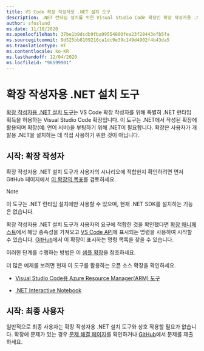 ```yaml
---
title: VS Code 확장 작성자용 .NET 설치 도구
description: .NET 런타임 설치를 위한 Visual Studio Code 확장인 확장 작성자용 .NET 설치 도구에 대한 개요입니다.
author: sfoslund
ms.date: 11/18/2020
ms.openlocfilehash: 37be1b9dcdb9fba99554800fea23f28443efb5fa
ms.sourcegitcommit: 9d525bb8109216ca1dc9e39c149d4902f4b43da5
ms.translationtype: HT
ms.contentlocale: ko-KR
ms.lasthandoff: 12/04/2020
ms.locfileid: "96599901"
---
```

# <a name="net-install-tool-for-extension-authors"></a>확장 작성자용 .NET 설치 도구

[확장 작성자용 .NET 설치 도구](https://github.com/dotnet/vscode-dotnet-runtime)는 VS Code 확장 작성자를 위해 특별히 .NET 런타임 획득을 허용하는 Visual Studio Code 확장입니다. 이 도구는 .NET에서 작성된 확장에 활용되며 확장(예: 언어 서버)을 부팅하기 위해 .NET이 필요합니다. 확장은 사용자가 개발용 .NET을 설치하는 데 직접 사용하기 위한 것이 아닙니다.

## <a name="getting-started-extension-authors"></a>시작: 확장 작성자

확장 작성자용 .NET 설치 도구가 사용자의 시나리오에 적합한지 확인하려면 먼저 GitHub 페이지에서 [이 확장의 목표](https://github.com/dotnet/vscode-dotnet-runtime#goals-acquiring-net-core-for-extensions)를 검토하세요.

> [!NOTE]
> 이 도구는 .NET 런타임 설치에만 사용할 수 있으며, 현재 .NET SDK를 설치하는 기능은 없습니다.

확장 작성자용 .NET 설치 도구가 사용자의 요구에 적합한 것을 확인했다면 [확장 매니페스트](https://code.visualstudio.com/api/references/extension-manifest)에서 해당 종속성을 가져오고 [VS Code API](https://code.visualstudio.com/api/extension-guides/command#programmatically-executing-a-command)에 표시되는 명령을 사용하여 시작할 수 있습니다. [GitHub](https://github.com/dotnet/vscode-dotnet-runtime/blob/master/Documentation/commands.md)에서 이 확장이 표시하는 명령 목록을 찾을 수 있습니다.

이러한 단계를 수행하는 방법은 이 [샘플 확장](https://github.com/dotnet/vscode-dotnet-runtime/tree/master/sample)을 참조하세요.

더 많은 예제를 보려면 현재 이 도구를 활용하는 오픈 소스 확장을 확인하세요.

- [Visual Studio Code용 Azure Resource Manager(ARM) 도구](https://github.com/microsoft/vscode-azurearmtools)

- [.NET Interactive Notebook](https://github.com/dotnet/interactive/tree/main/src/dotnet-interactive-vscode)

## <a name="getting-started-end-users"></a>시작: 최종 사용자

일반적으로 최종 사용자는 확장 작성자용 .NET 설치 도구와 상호 작용할 필요가 없습니다. 확장에 문제가 있는 경우 [문제 해결 페이지](https://github.com/dotnet/vscode-dotnet-runtime/blob/master/Documentation/troubleshooting.md)를 확인하거나 [GitHub](https://github.com/dotnet/vscode-dotnet-runtime/issues)에서 문제를 제출하세요.
